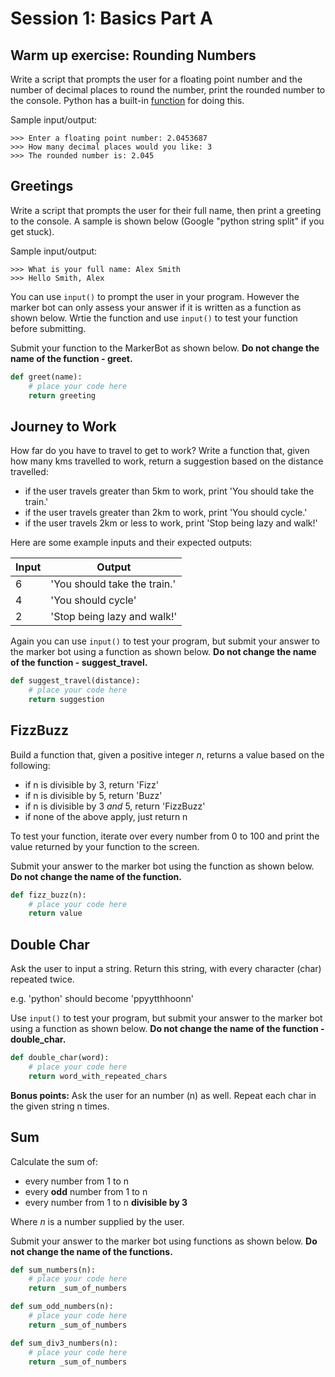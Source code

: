 # Session 1: Basics Part A

## Warm up exercise: Rounding Numbers
Write a script that prompts the user for a floating point number and the number of decimal places to round the number, print the rounded number to the console. Python has a built-in [function](https://docs.python.org/3/library/functions.html#round) for doing this.

Sample input/output:
```
>>> Enter a floating point number: 2.0453687
>>> How many decimal places would you like: 3
>>> The rounded number is: 2.045
```

## Greetings
Write a script that prompts the user for their full name, then print a greeting to the console. A sample is shown below (Google "python string split" if you get stuck).

Sample input/output:
```
>>> What is your full name: Alex Smith
>>> Hello Smith, Alex
```

You can use `input()` to prompt the user in your program. However the marker bot can only assess your answer if it is written as a function as shown below. Wrtie the function and use `input()` to test your function before submitting.

Submit your function to the MarkerBot as shown below. __Do not change the name of the function - greet.__

```py
def greet(name):
    # place your code here
    return greeting
```

## Journey to Work

How far do you have to travel to get to work? Write a function that, given how many kms travelled to work, return a suggestion based on the distance travelled:

- if the user travels greater than 5km to work, print 'You should take the train.'
- if the user travels greater than 2km to work, print 'You should cycle.'
- if the user travels 2km or less to work, print 'Stop being lazy and walk!'

Here are some example inputs and their expected outputs:

|Input|Output|
|-----|------|
|6|'You should take the train.'|
|4|'You should cycle'|
|2|'Stop being lazy and walk!'|

Again you can use `input()` to test your program, but submit your answer to the marker bot using a function as shown below. __Do not change the name of the function - suggest_travel.__

```py
def suggest_travel(distance):
    # place your code here
    return suggestion
```

## FizzBuzz

Build a function that, given a positive integer *n*, returns a value based on the following:

- if n is divisible by 3, return 'Fizz'
- if n is divisible by 5, return 'Buzz'
- if n is divisible by 3 *and* 5, return 'FizzBuzz'
- if none of the above apply, just return n

To test your function, iterate over every number from 0 to 100 and print the value returned by your function to the screen.

Submit your answer to the marker bot using the function as shown below. __Do not change the name of the function.__

```py
def fizz_buzz(n):
    # place your code here
    return value
```

## Double Char

Ask the user to input a string. Return this string, with every character (char) repeated twice.

e.g. 'python' should become 'ppyytthhoonn'

Use `input()` to test your program, but submit your answer to the marker bot using a function as shown below. __Do not change the name of the function - double_char.__

```py
def double_char(word):
    # place your code here
    return word_with_repeated_chars
```


**Bonus points:** Ask the user for an number (n) as well. Repeat each char in the given string n times.

## Sum

Calculate the sum of:

- every number from 1 to n
- every **odd** number from 1 to n
- every number from 1 to n **divisible by 3**

Where *n* is a number supplied by the user.

Submit your answer to the marker bot using functions as shown below. __Do not change the name of the functions.__

```py
def sum_numbers(n):
    # place your code here
    return _sum_of_numbers
```

```py
def sum_odd_numbers(n):
    # place your code here
    return _sum_of_numbers
```

```py
def sum_div3_numbers(n):
    # place your code here
    return _sum_of_numbers
```
